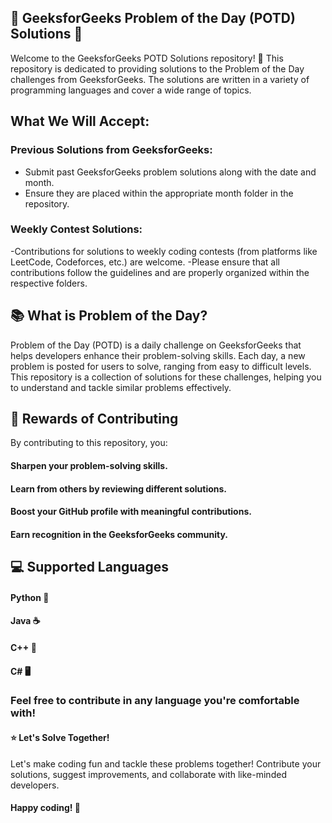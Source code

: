 ## 🌟 GeeksforGeeks Problem of the Day (POTD) Solutions 🌟

Welcome to the GeeksforGeeks POTD Solutions repository! 🎉 This repository is dedicated to providing solutions to the Problem of the Day challenges from GeeksforGeeks. The solutions are written in a variety of programming languages and cover a wide range of topics.


## What We Will Accept:
### Previous Solutions from GeeksforGeeks:
- Submit past GeeksforGeeks problem solutions along with the date and month.
- Ensure they are placed within the appropriate month folder in the repository.
### Weekly Contest Solutions:
-Contributions for solutions to weekly coding contests (from platforms like LeetCode, Codeforces, etc.) are welcome.
-Please ensure that all contributions follow the guidelines and are properly organized within the respective folders.


## 📚 What is Problem of the Day?

Problem of the Day (POTD) is a daily challenge on GeeksforGeeks that helps developers enhance their problem-solving skills. Each day, a new problem is posted for users to solve, ranging from easy to difficult levels. This repository is a collection of solutions for these challenges, helping you to understand and tackle similar problems effectively.

## 🏅 Rewards of Contributing

By contributing to this repository, you:

#### Sharpen your problem-solving skills.
#### Learn from others by reviewing different solutions.
#### Boost your GitHub profile with meaningful contributions.
#### Earn recognition in the GeeksforGeeks community.

## 💻 Supported Languages

#### Python 🐍
#### Java ☕
#### C++ 🔧
#### C# 🖥️

### Feel free to contribute in any language you're comfortable with!

#### ⭐ Let's Solve Together!

Let's make coding fun and tackle these problems together! Contribute your solutions, suggest improvements, and collaborate with like-minded developers.

#### Happy coding! 🚀
